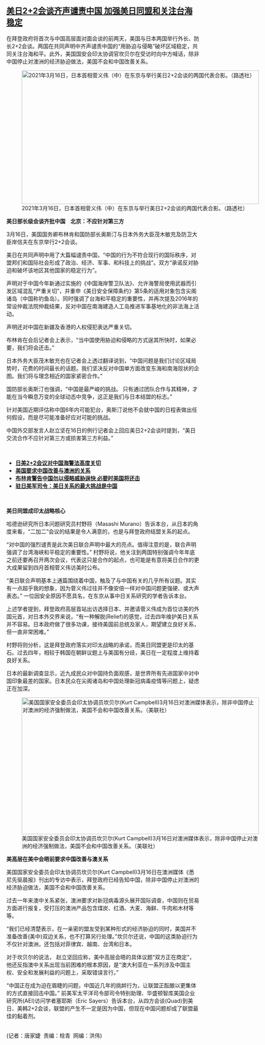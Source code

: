 <!--1615926540000-->
[美日2+2会谈齐声谴责中国     加强美日同盟和关注台海稳定](https://www.rfa.org/mandarin/yataibaodao/junshiwaijiao/jt-03162021105639.html)
------

<p></p><p>在拜登政府将首次与中国高层面对面会谈的前两天，美国与日本两国举行外长、防长2+2会谈。两国在共同声明中齐声谴责中国的“用胁迫与侵略”破坏区域稳定，共同关注台海和平。此外，美国国安会印太协调官坎贝尔在受访时向中方喊话，除非中国停止对澳洲的经济胁迫做法，美国不会和中国改善关系。</p><p><figure class="image-richtext image-inline captioned" style="width:620px;"><img alt="2021年3月16日，日本首相菅义伟（中）在东京与举行美日2+2会谈的两国代表合影。（路透社）" height="349" src="https://www.rfa.org/mandarin/yataibaodao/junshiwaijiao/jt-03162021105639.html/jt0316b.jpg/@@images/3b288159-6860-4a3a-8010-e6aa8c7b914f.jpeg" title="jt0316b.jpg" width="620"/><figcaption class="image-caption">2021年3月16日，日本首相菅义伟（中）在东京与举行美日2+2会谈的两国代表合影。（路透社）</figcaption><small></small></figure></p><p><strong>美日部长级会谈齐批中国    北京：不应针对第三方</strong></p><p>3月16日，美国国务卿布林肯和国防部长奥斯汀与日本外务大臣茂木敏充及防卫大臣岸信夫在东京举行2+2会谈。</p><p>美日在共同声明中用了大篇幅谴责中国，“中国的行为不符合现行的国际秩序，对盟邦们和国际社会形成了政治、经济、军事、和科技上的挑战”。双方“承诺反对胁迫和破坏该地区其他国家的稳定行为”。</p><p>声明对于中国今年新通过实施的《中国海岸警卫队法》、允许海警局使用武器而引发区域混乱“严重关切”，并重申《美日安全保障条约》第5条的适用对象包含尖阁诸岛（中国称钓鱼岛）。同时强调了台海和平稳定的重要性，并再次提及2016年的常设仲裁法院仲裁结果，反对中国在南海建造人工岛推进军事基地化的非法海上活动。</p><p>声明还对中国在新疆及香港的人权侵犯表达严重关切。</p><p>布林肯在会后记者会上表示，“当中国使用胁迫和侵略的方式逞其所快时，如果必要，我们将会还击。”</p><p>日本外务大臣茂木敏充也在记者会上透过翻译说到，“中国问题是我们讨论区域局势时，花费的时间最长的话题。我们坚决反对中国单方面改变东海和南海现状的企图。我们将与理念相近的国家紧密合作。”</p><p>国防部长奥斯汀也强调，“中国是最严峻的挑战。 只有通过团队合作与其精神，才能在当今瞬息万变的全球动态中竞争，这正是我们与日本结盟的标志。”</p><p>针对美国近期评估称中国6年内可能犯台，奥斯汀说他不会就中国的日程表做出任何假设，而是尽可能准备好应对可能的挑战。</p><p>中国外交部发言人赵立坚在16日的例行记者会上回应美日2+2会谈时提到，“美日交流合作不应针对第三方或损害第三方利益。”</p><p><br/></p><ul><li><a href="https://www.rfa.org/mandarin/Xinwen/10-03162021152811.html"><strong>日美2+2会议对中国海警法高度关切</strong></a></li><li><a href="https://www.rfa.org/mandarin/Xinwen/2-03162021105735.html"><strong>美国要求中国改善与澳洲的关系</strong></a></li><li><strong><a href="https://www.rfa.org/mandarin/Xinwen/st0316a-03162021070309.html">布林肯警告中国勿以侵略威胁逞快 必要时美国将还击</a></strong></li><li><strong><a href="https://www.rfa.org/mandarin/Xinwen/4-01192020123313.html">驻日美军司令：美日关系的最大挑战是中国</a></strong></li></ul><p><br/></p><p><strong>美日同盟成印太战略核心 </strong>   </p><p>哈德逊研究所日本问题研究员村野将（Masashi Murano）告诉本台，从日本的角度来看，“二加二”会议的结果是令人满意的，也是与拜登政府结盟关系的起点。</p><p>“对中国的强烈谴责是此次美日联合声明中最大的亮点。值得注意的是，联合声明强调了台湾海峡和平稳定的重要性。” 村野将说，他关注到两国特别强调今年年底之前还要再召开两次会议，代表这只是合作的起点，也可能是有意将美日合作的更大成果留到四月首相菅义伟访美时公布。</p><p>“美日联合声明基本上通篇围绕着中国，触及了与中国有关的几乎所有议题。其实有一点超乎我的想象，因为菅义伟过往并不像安倍一样对中国问题更强硬、或大声表态。” 一位因安全原因不愿具名，在东京从事中日关系研究的学者告诉本台。</p><p>上述学者提到，拜登政府高层首站出访选择日本、并邀请菅义伟成为首位访美的外国元首，对日本外交界来说，“有一种解脱(Relief)的感觉，过去四年维护美日关系并不容易。日本政府做了很多功课，接待美国前总统及家人，期望建立良好关系，但一直非常困难。”</p><p>村野将则分析，这是拜登政府落实对印太战略的承诺，而美日同盟更是印太的基石。过去四年，相较于韩国在朝鲜议题上与美国有分歧，美日在一定程度上维持着良好关系。</p><p>日本的最新调查显示，近九成民众对中国持负面观感，是世界所有先进国家中对中国印象最差的国家。日本民众在尖阁诸岛和中国处理新冠病毒疫情等问题上，疑虑正在加深。</p><p><figure class="image-richtext image-inline captioned" style="width:620px;"><img alt="美国国家安全委员会印太协调员坎贝尔(Kurt Campbell)3月16日对澳洲媒体表示，除非中国停止对澳洲的经济强制做法，美国不会和中国改善关系。（美联社）" height="357" src="https://www.rfa.org/mandarin/yataibaodao/junshiwaijiao/jt-03162021105639.html/jt0316a.jpg/@@images/2f1f265e-53bf-404e-9360-b67c6eb8c5fc.jpeg" title="jt0316a.jpg" width="620"/><figcaption class="image-caption">美国国家安全委员会印太协调员坎贝尔(Kurt Campbell)3月16日对澳洲媒体表示，除非中国停止对澳洲的经济强制做法，美国不会和中国改善关系。（美联社）</figcaption><small></small></figure></p><p><strong>美高层在美中会晤前要求中国改善与澳关系</strong></p><p>美国国家安全委员会印太协调员坎贝尔(Kurt Campbell)3月16日<span>在</span>澳洲媒体《悉尼先驱晨报》刊出的专访中表示，拜登政府已经告知中国，除非中国停止对澳洲的经济胁迫做法，美国不会和中国改善关系。</p><p>过去一年来澳中关系紧张，澳洲要求对新冠病毒源头展开国际调查，中国则在贸易方面进行报复，受打压的澳洲产品包含煤炭、红酒、大麦、海鲜、牛肉和木材等等。</p><p>“我们已经清楚表示，在一亲密的盟友受到某种形式的经济胁迫的同时，美国并不准备改善(美中)双边关系，也不打算另行处理。”坎贝尔还说，中国的这类胁迫行为不仅针对澳洲，还包括对菲律宾、越南、台湾和日本。</p><p>对于坎贝尔的说法， 赵立坚回应称，美中高层会晤的具体议题“双方正在商定”，他还反指澳中关系出现当前困难的根本原因，是“澳大利亚在一系列涉及中国主权、安全和发展利益的问题上，采取错误言行。”</p><p>“中国正在成为迫在眉睫的问题，中国近几年的挑衅行为，让联盟正酝酿以更集体的方式直接回击中国。” 前美军太平洋司令部司令特别助理、华盛顿智库美国企业研究所(AEI)访问学者塞耶斯（Eric Sayers）告诉本台，从四方会谈(Quad)到美日、美韩2+2会谈，联盟的产生不一定是因为中国，但现在中国问题却成了联盟最佳的黏着剂。</p><p><br/>(记者：唐家婕  责编：梒青  网编：洪伟)</p>
